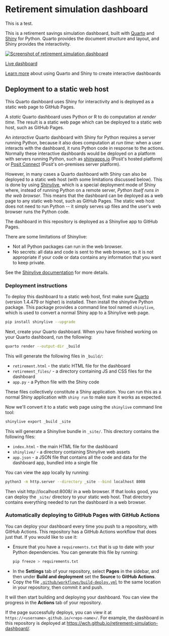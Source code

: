 Retirement simulation dashboard
===============================

This is a test.

This is a retirement savings simulation dashboard, built with [Quarto](https://quarto.org/) and [Shiny](https://shiny.posit.co/py/) for Python. Quarto provides the document structure and layout, and Shiny provides the interactivity.

[![Screenshot of retirement simulation dashboard](./retirement-gallery.png)](https://wch.github.io/retirement-simulation-dashboard/)

[Live dashboard](https://wch.github.io/retirement-simulation-dashboard/)

[Learn more](https://quarto.org/docs/dashboards/interactivity/shiny-python/index.html) about using Quarto and Shiny to create interactive dashboards


## Deployment to a static web host

This Quarto dashboard uses Shiny for interactivity and is deployed as a static web page to GitHub Pages.

A _static_ Quarto dashboard uses Python or R to do computation at _render time_. The result is a static web page which can be deployed to a static web host, such as GitHub Pages.

An _interactive_ Quarto dashboard with Shiny for Python requires a server running Python, because it also does computation at _run time_: when a user interacts with the dashboard, it runs Python code in response to the actions. Normally these interactive dashboards would be deployed on a platform with servers running Python, such as [shinyapps.io](https://www.shinyapps.io/) (Posit's hosted platform) or [Posit Connect](https://posit.co/products/enterprise/connect/) (Posit's on-premises server platform).

However, in many cases a Quarto dashboard with Shiny can also be deployed to a static web host (with some limitations discussed below). This is done by using [Shinylive](https://shiny.posit.co/py/docs/shinylive.html), which is a special deployment mode of Shiny where, instead of running Python on a remote server, _Python itself runs in the web browser_. This means that the dashboard can be deployed as a web page to any static web host, such as GitHub Pages. The static web host does not need to run Python -- it simply serves up files and the user's web browser runs the Python code.

The dashboard in this repository is deployed as a Shinylive app to GitHub Pages.

There are some limitations of Shinylive:

- Not all Python packages can run in the web browser.
- No secrets: all data and code is sent to the web browser, so it is not appropriate if your code or data contains any information that you want to keep private.

See the [Shinylive documentation](https://shiny.posit.co/py/docs/shinylive.html) for more details.


### Deployment instructions

To deploy this dashboard to a static web host, first make sure [Quarto](https://quarto.org/docs/download/) (version 1.4.479 or higher) is installed. Then install the shinylive Python package. This package provides a command line tool named `shinylive`, which is used to convert a normal Shiny app to a Shinylive web page.

```bash
pip install shinylive --upgrade
```

Next, create your Quarto dashboard. When you have finished working on your Quarto dashboard, run the following:

```bash
quarto render --output-dir _build
```

This will generate the following files in `_build/`:

- `retirement.html` - the static HTML file for the dashboard
- `retirement_files/` - a directory containing JS and CSS files for the dashboard
- `app.py` - a Python file with the Shiny code

These files collectively constitute a Shiny application. You can run this as a normal Shiny application with `shiny run` to make sure it works as expected.

Now we'll convert it to a static web page using the `shinylive` command line tool:

```bash
shinylive export _build _site
```

This will generate a Shinylive bundle in `_site/`. This directory contains the following files:

- `index.html` - the main HTML file for the dashboard
- `shinylive/` - a directory containing Shinylive web assets
- `app.json` - a JSON file that contains all the code and data for the dashboard app, bundled into a single file

You can view the app locally by running:

```bash
python3 -m http.server --directory _site --bind localhost 8008
```

Then visit http://localhost:8008/ in a web browser. If that looks good, you can deploy the `_site/` directory to your static web host. That directory contains everything needed to run the dashboard in a web browser.


### Automatically deploying to GitHub Pages with GitHub Actions

You can deploy your dashboard every time you push to a repository, with GitHub Actions. This repository has a GitHub Actions workflow that does just that. If you would like to use it:

- Ensure that you have a `requirements.txt` that is up to date with your Python dependencies. You can generate this file by running:
    ```bash
    pip freeze > requirements.txt
    ```
- In the **Settings** tab of your repository, select **Pages** in the sidebar, and then under **Build and deployment** set the **Source** to **GitHub Actions**.
- Copy the file [`.github/workflows/build-deploy.yml`](.github/workflows/build-deploy.yml) to the same location in your repository, then commit it and push.

It will then start building and deploying your dashboard. You can view the progress in the **Actions** tab of your repository.

If the page successfully deploys, you can view it at `https://<username>.github.io/<repo-name>/`. For example, the dashboard in this repository is deployed at https://wch.github.io/retirement-simulation-dashboard/.


